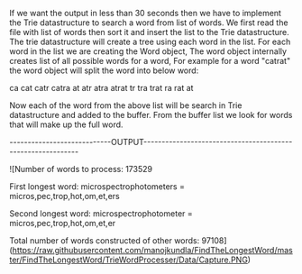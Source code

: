 If we want the output in less than 30 seconds then we have to implement the Trie datastructure to search a word from list of words. 
We first read the file with list of words then sort it and insert the list to the Trie datastructure. The trie datastructure 
will create a tree using each word in the list. 
For each word in the list we are creating the Word object, The word object internally creates list of all possible words for 
a word, For example for a word "catrat" the word object will split the word into below word:

ca
cat
catr
catra
at
atr
atra
atrat
tr
tra
trat
ra
rat
at

Now each of the word from the above list will be search in Trie datastructure and added to the buffer. From the buffer list 
we look for words that will make up the full word.

----------------------------OUTPUT------------------------------------------------------------

![Number of words to process: 173529


First longest word: microspectrophotometers = micros,pec,trop,hot,om,et,ers

Second longest word: microspectrophotometer = micros,pec,trop,hot,om,et,er

Total number of words constructed of other words: 97108](https://raw.githubusercontent.com/manojkundla/FindTheLongestWord/master/FindTheLongestWord/TrieWordProcesser/Data/Capture.PNG)
